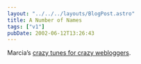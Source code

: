```yaml
---
layout: "../../../layouts/BlogPost.astro"
title: A Number of Names
tags: ["v1"]
pubDate: 2002-06-12T13:26:43
---
```


Marcia&#8217;s [crazy tunes for crazy webloggers][1].

[1]: http://www.dutchbint.org/xl.php?2002/06/05.php
